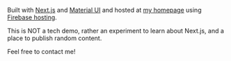 Built with [Next.js](https://nextjs.org/) and [Material UI](https://material-ui.com/) and hosted at [my homepage](https://elie.rotenberg.io) using [Firebase hosting](https://firebase.google.com/docs/hosting).

This is NOT a tech demo, rather an experiment to learn about Next.js, and a place to publish random content.

Feel free to contact me!
